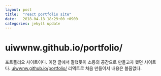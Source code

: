 ```yaml
---
layout: post
title:  "react portfolio site"
date:   2018-04-18 18:29:00 +0900
categories: jekyll update
---
```

# uiwwnw.github.io/portfolio/
포트폴리오 사이트이다.
이전 글에서 말했듯이 소통의 공간으로 만들고자 했던 사이트다. [uiwwnw.github.io/portfolio/](uiwwnw.github.io/portfolio/)
리엑트로 처음 만들어서 내용은 볼품없다.

